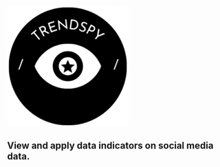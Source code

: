 ![alt text](https://raw.githubusercontent.com/viniciushgn/TrendSpy/main/logo_trendspy.png)
## View and apply data indicators on social media data.
